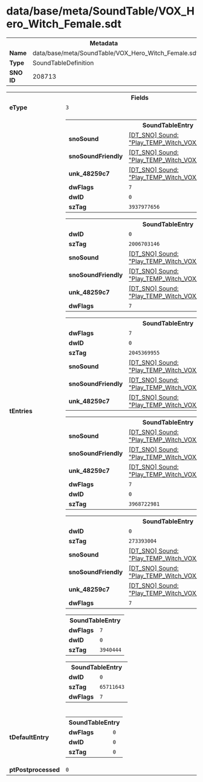 <h1>data/base/meta/SoundTable/VOX_Hero_Witch_Female.sdt</h1><table><tr><th colspan="100%">Metadata</th></tr><tr><td><b>Name</b></td><td>data/base/meta/SoundTable/VOX_Hero_Witch_Female.sdt</td></tr><tr><td><b>Type</b></td><td>SoundTableDefinition</td></tr><tr><td><b>SNO ID</b></td><td>208713</td></tr></table>

<table><tr><th colspan="100%">Fields</th></tr><tr><td><b>eType</b></td><td><code>3</code></td></tr><tr><td><b>tEntries</b></td><td><table><tr><th colspan="100%">SoundTableEntry</th></tr><tr><td><b>snoSound</b></td><td><a href="..\Sound\Play_TEMP_Witch_VOX_Exert_Attack_Quick_1P.snd.md">[DT_SNO] Sound: "Play_TEMP_Witch_VOX_Exert_Attack_Quick_1P"</a></td></tr><tr><td><b>snoSoundFriendly</b></td><td><a href="..\Sound\Play_TEMP_Witch_VOX_Exert_Attack_Quick_1P.snd.md">[DT_SNO] Sound: "Play_TEMP_Witch_VOX_Exert_Attack_Quick_1P"</a></td></tr><tr><td><b>unk_48259c7</b></td><td><a href="..\Sound\Play_TEMP_Witch_VOX_Exert_Attack_Quick_1P.snd.md">[DT_SNO] Sound: "Play_TEMP_Witch_VOX_Exert_Attack_Quick_1P"</a></td></tr><tr><td><b>dwFlags</b></td><td><code>7</code></td></tr><tr><td><b>dwID</b></td><td><code>0</code></td></tr><tr><td><b>szTag</b></td><td><code>3937977656</code></td></tr></table>


<table><tr><th colspan="100%">SoundTableEntry</th></tr><tr><td><b>dwID</b></td><td><code>0</code></td></tr><tr><td><b>szTag</b></td><td><code>2006703146</code></td></tr><tr><td><b>snoSound</b></td><td><a href="..\Sound\Play_TEMP_Witch_VOX_Exert_Attack_Big_1P.snd.md">[DT_SNO] Sound: "Play_TEMP_Witch_VOX_Exert_Attack_Big_1P"</a></td></tr><tr><td><b>snoSoundFriendly</b></td><td><a href="..\Sound\Play_TEMP_Witch_VOX_Exert_Attack_Big_1P.snd.md">[DT_SNO] Sound: "Play_TEMP_Witch_VOX_Exert_Attack_Big_1P"</a></td></tr><tr><td><b>unk_48259c7</b></td><td><a href="..\Sound\Play_TEMP_Witch_VOX_Exert_Attack_Big_1P.snd.md">[DT_SNO] Sound: "Play_TEMP_Witch_VOX_Exert_Attack_Big_1P"</a></td></tr><tr><td><b>dwFlags</b></td><td><code>7</code></td></tr></table>


<table><tr><th colspan="100%">SoundTableEntry</th></tr><tr><td><b>dwFlags</b></td><td><code>7</code></td></tr><tr><td><b>dwID</b></td><td><code>0</code></td></tr><tr><td><b>szTag</b></td><td><code>2045369955</code></td></tr><tr><td><b>snoSound</b></td><td><a href="..\Sound\Play_TEMP_Witch_VOX_Exert_Death_1P.snd.md">[DT_SNO] Sound: "Play_TEMP_Witch_VOX_Exert_Death_1P"</a></td></tr><tr><td><b>snoSoundFriendly</b></td><td><a href="..\Sound\Play_TEMP_Witch_VOX_Exert_Death_1P.snd.md">[DT_SNO] Sound: "Play_TEMP_Witch_VOX_Exert_Death_1P"</a></td></tr><tr><td><b>unk_48259c7</b></td><td><a href="..\Sound\Play_TEMP_Witch_VOX_Exert_Death_1P.snd.md">[DT_SNO] Sound: "Play_TEMP_Witch_VOX_Exert_Death_1P"</a></td></tr></table>


<table><tr><th colspan="100%">SoundTableEntry</th></tr><tr><td><b>snoSound</b></td><td><a href="..\Sound\Play_TEMP_Witch_VOX_Exert_GetHit_1P.snd.md">[DT_SNO] Sound: "Play_TEMP_Witch_VOX_Exert_GetHit_1P"</a></td></tr><tr><td><b>snoSoundFriendly</b></td><td><a href="..\Sound\Play_TEMP_Witch_VOX_Exert_GetHit_1P.snd.md">[DT_SNO] Sound: "Play_TEMP_Witch_VOX_Exert_GetHit_1P"</a></td></tr><tr><td><b>unk_48259c7</b></td><td><a href="..\Sound\Play_TEMP_Witch_VOX_Exert_GetHit_1P.snd.md">[DT_SNO] Sound: "Play_TEMP_Witch_VOX_Exert_GetHit_1P"</a></td></tr><tr><td><b>dwFlags</b></td><td><code>7</code></td></tr><tr><td><b>dwID</b></td><td><code>0</code></td></tr><tr><td><b>szTag</b></td><td><code>3968722981</code></td></tr></table>


<table><tr><th colspan="100%">SoundTableEntry</th></tr><tr><td><b>dwID</b></td><td><code>0</code></td></tr><tr><td><b>szTag</b></td><td><code>273393004</code></td></tr><tr><td><b>snoSound</b></td><td><a href="..\Sound\Play_TEMP_Witch_VOX_Exert_GetHit_1P.snd.md">[DT_SNO] Sound: "Play_TEMP_Witch_VOX_Exert_GetHit_1P"</a></td></tr><tr><td><b>snoSoundFriendly</b></td><td><a href="..\Sound\Play_TEMP_Witch_VOX_Exert_GetHit_1P.snd.md">[DT_SNO] Sound: "Play_TEMP_Witch_VOX_Exert_GetHit_1P"</a></td></tr><tr><td><b>unk_48259c7</b></td><td><a href="..\Sound\Play_TEMP_Witch_VOX_Exert_GetHit_1P.snd.md">[DT_SNO] Sound: "Play_TEMP_Witch_VOX_Exert_GetHit_1P"</a></td></tr><tr><td><b>dwFlags</b></td><td><code>7</code></td></tr></table>


<table><tr><th colspan="100%">SoundTableEntry</th></tr><tr><td><b>dwFlags</b></td><td><code>7</code></td></tr><tr><td><b>dwID</b></td><td><code>0</code></td></tr><tr><td><b>szTag</b></td><td><code>3940444</code></td></tr></table>


<table><tr><th colspan="100%">SoundTableEntry</th></tr><tr><td><b>dwID</b></td><td><code>0</code></td></tr><tr><td><b>szTag</b></td><td><code>65711643</code></td></tr><tr><td><b>dwFlags</b></td><td><code>7</code></td></tr></table>


</td></tr><tr><td><b>tDefaultEntry</b></td><td><table><tr><th colspan="100%">SoundTableEntry</th></tr><tr><td><b>dwFlags</b></td><td><code>0</code></td></tr><tr><td><b>dwID</b></td><td><code>0</code></td></tr><tr><td><b>szTag</b></td><td><code>0</code></td></tr></table>

</td></tr><tr><td><b>ptPostprocessed</b></td><td><code>0</code></td></tr></table>


